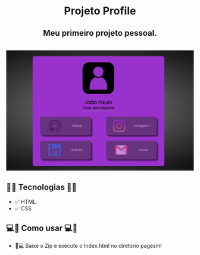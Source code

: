 
<h1 align="center">Projeto Profile</h1>
<h2 align="center">Meu primeiro projeto pessoal.</h2>
<br>
<div align="center">
    <img src="/_images/projeto3.gif" alt="Gif Projeto Profile">
</div>


<h2>🚀🚀 Tecnologias 🚀🚀</h2>

- ✅ HTML
- ✅ CSS

<h2> 💻📲 Como usar 💻📲 </h2>

- 📱💻 Baixe o Zip e execute o Index.html no diretório pagesml





